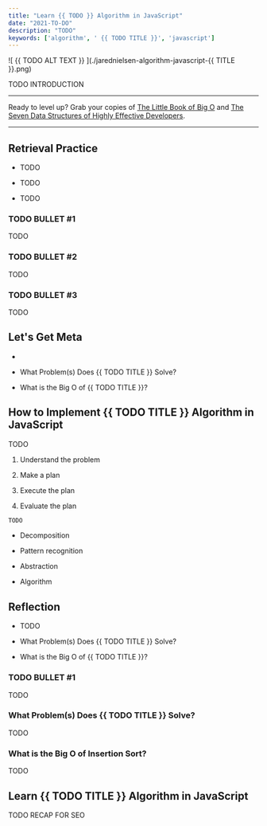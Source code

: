 ```yaml
---
title: "Learn {{ TODO }} Algorithm in JavaScript"
date: "2021-TO-DO"
description: "TODO"
keywords: ['algorithm', ' {{ TODO TITLE }}', 'javascript']
---
```



![ {{ TODO ALT TEXT }} ](./jarednielsen-algorithm-javascript-{{ TITLE }}.png)


TODO INTRODUCTION

---

Ready to level up? Grab your copies of [The Little Book of Big O](https://gum.co/big-o) and [The Seven Data Structures of Highly Effective Developers](https://gum.co/data-structures).

---


## Retrieval Practice

* TODO

* TODO

* TODO 


### TODO BULLET #1

TODO 


### TODO BULLET #2

TODO


### TODO BULLET #3

TODO


## Let's Get Meta

* 

* What Problem(s) Does {{ TODO TITLE }} Solve? 

* What is the Big O of {{ TODO TITLE }}?


## How to Implement {{ TODO TITLE }} Algorithm in JavaScript 

TODO

1. Understand the problem

2. Make a plan

3. Execute the plan

4. Evaluate the plan

```js
TODO
```

* Decomposition

* Pattern recognition

* Abstraction

* Algorithm



## Reflection

* TODO

* What Problem(s) Does {{ TODO TITLE }} Solve? 

* What is the Big O of {{ TODO TITLE }}?


### TODO BULLET #1

TODO


### What Problem(s) Does {{ TODO TITLE }} Solve?

TODO 


### What is the Big O of Insertion Sort? 

TODO


## Learn {{ TODO TITLE }} Algorithm in JavaScript

TODO RECAP FOR SEO



